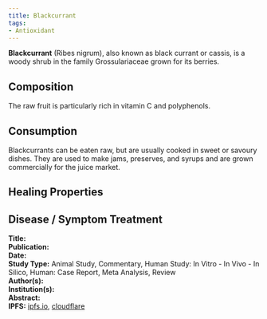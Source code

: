 ```yaml
---
title: Blackcurrant
tags:
- Antioxidant
---
```

**Blackcurrant** (Ribes nigrum), also known as black currant or cassis, is a woody shrub in the family Grossulariaceae grown for its berries.

## Composition

The raw fruit is particularly rich in vitamin C and polyphenols. 

## Consumption

Blackcurrants can be eaten raw, but are usually cooked in sweet or savoury dishes. They are used to make jams, preserves, and syrups and are grown commercially for the juice market. 

## Healing Properties

## Disease / Symptom Treatment

[^1]: 
**Title:** [ ]( )<br>
**Publication:** [ ]( )<br>
**Date:** <br>
**Study Type:** Animal Study, Commentary, Human Study: In Vitro - In Vivo - In Silico, Human: Case Report, Meta Analysis, Review<br>
**Author(s):** <br>
**Institution(s):** <br>
**Abstract:** <br>
**IPFS:** [ipfs.io](https://ipfs.io/ipfs/), [cloudflare](https://cloudflare-ipfs.com/ipfs/)

<!-- [^1]: 
**Title:** [ ]( )<br>
**Publication:** [ ]( )<br>
**Date:** <br>
**Study Type:** Animal Study, Commentary, Human Study: In Vitro - In Vivo - In Silico, Human: Case Report, Meta Analysis, Review<br>
**Author(s):** <br>
**Institution(s):** <br>
**Abstract:** <br>
**IPFS:** [ipfs.io](https://ipfs.io/ipfs/), [cloudflare](https://cloudflare-ipfs.com/ipfs/) -->